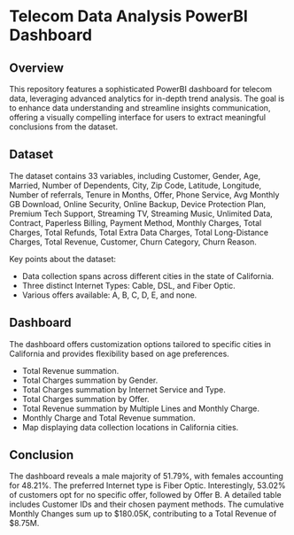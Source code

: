 # Telecom Data Analysis PowerBI Dashboard

## Overview

This repository features a sophisticated PowerBI dashboard for telecom data, leveraging advanced analytics for in-depth trend analysis. The goal is to enhance data understanding and streamline insights communication, offering a visually compelling interface for users to extract meaningful conclusions from the dataset.

## Dataset

The dataset contains 33 variables, including Customer, Gender, Age, Married, Number of Dependents, City, Zip Code, Latitude, Longitude, Number of referrals, Tenure in Months, Offer, Phone Service, Avg Monthly GB Download, Online Security, Online Backup, Device Protection Plan, Premium Tech Support, Streaming TV, Streaming Music, Unlimited Data, Contract, Paperless Billing, Payment Method, Monthly Charges, Total Charges, Total Refunds, Total Extra Data Charges, Total Long-Distance Charges, Total Revenue, Customer, Churn Category, Churn Reason.

Key points about the dataset:

- Data collection spans across different cities in the state of California.
- Three distinct Internet Types: Cable, DSL, and Fiber Optic.
- Various offers available: A, B, C, D, E, and none.

## Dashboard

The dashboard offers customization options tailored to specific cities in California and provides flexibility based on age preferences.

- Total Revenue summation.
- Total Charges summation by Gender.
- Total Charges summation by Internet Service and Type.
- Total Charges summation by Offer.
- Total Revenue summation by Multiple Lines and Monthly Charge.
- Monthly Charge and Total Revenue summation.
- Map displaying data collection locations in California cities.

## Conclusion

The dashboard reveals a male majority of 51.79%, with females accounting for 48.21%. The preferred Internet type is Fiber Optic. Interestingly, 53.02% of customers opt for no specific offer, followed by Offer B. A detailed table includes Customer IDs and their chosen payment methods. The cumulative Monthly Changes sum up to $180.05K, contributing to a Total Revenue of $8.75M.
